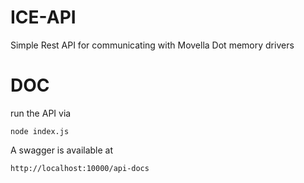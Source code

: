 # ICE-API
Simple Rest API for communicating with Movella Dot memory drivers

# DOC
run the API via

```term
node index.js
```

A swagger is available at
```
http://localhost:10000/api-docs
```
